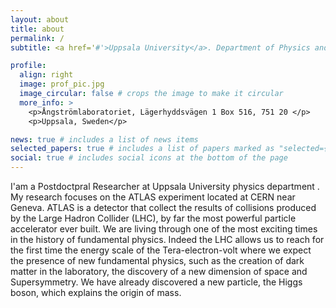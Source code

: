 ```yaml
---
layout: about
title: about
permalink: /
subtitle: <a href='#'>Uppsala University</a>. Department of Physics and Astronomy.

profile:
  align: right
  image: prof_pic.jpg
  image_circular: false # crops the image to make it circular
  more_info: >
    <p>Ångströmlaboratoriet, Lägerhyddsvägen 1 Box 516, 751 20 </p>
    <p>Uppsala, Sweden</p>

news: true # includes a list of news items
selected_papers: true # includes a list of papers marked as "selected={true}"
social: true # includes social icons at the bottom of the page
---
```

I'am a Postdoctpral Researcher at Uppsala University physics department . My research focuses on the ATLAS experiment located at CERN near Geneva. ATLAS is a detector that collect the results of collisions produced by the Large Hadron Collider (LHC), by far the most powerful particle accelerator ever built. We are living through one of the most exciting times in the history of fundamental physics. Indeed the LHC allows us to reach for the first time the energy scale of the Tera-electron-volt where we expect the presence of new fundamental physics, such as the creation of dark matter in the laboratory, the discovery of a new dimension of space and Supersymmetry. We have already discovered a new particle, the Higgs boson, which explains the origin of mass.

